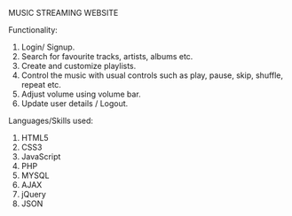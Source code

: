 MUSIC STREAMING WEBSITE


Functionality:

1. Login/ Signup.
2. Search for favourite tracks, artists, albums etc.
3. Create and customize playlists.
4. Control the music with usual controls such as play, pause, skip, shuffle, repeat etc.
5. Adjust volume using volume bar.
6. Update user details / Logout.


Languages/Skills used:
1. HTML5
2. CSS3
3. JavaScript
4. PHP
5. MYSQL
6. AJAX
7. jQuery
8. JSON
